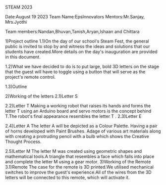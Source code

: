STEAM 2023

Date:August 19 2023
Team Name:EpsInnovators
Mentors:Mr.Sanjay, Mrs.Jyothi

Team members:Nandan,Bhuvan,Tanish,Aryan,Ishaan and Chittara

1)Project outline
   1.1)On the day of our school's Steam Fest, the general public is invited to stop by and witness the ideas and solutions that our students have created.More details on the day's inauguration are provided in this document.

   1.2)What we have decided to do is to put large, bold 3D letters on the stage that the guest will have to toggle using a button that will serve as the project's remote control.

   1.3)Outline


2)Working of the letters
  2.1)Letter S


   2.2)Letter T
Making a working robot that raises its hands and forms the letter T using an Arduino board and servo motors is the concept behind T.The robot's final appearance resembles the letter T
.
   2.3)Letter E

   2.4)Letter A 
The letter A will be depicted as a Colour Palette. Having a pair of horns developed with Paint Brushes. Adage of various art materials along with  creating a protruding pencil with a bulb which shows the Creative Thought Process. 

   2.5)Letter M
The letter M was created using geometric shapes and mathematical tools.A triangle that resembles a face which falls into place and complete the letter M using a gear motor.
3)Working of the Remote
  3.1)Remote
The case for the remote is 3D printed.We utilised mechanical switches to improve the guest's experience.All of the wires from the 3D letters will be connected to this remote, which will activate it.

